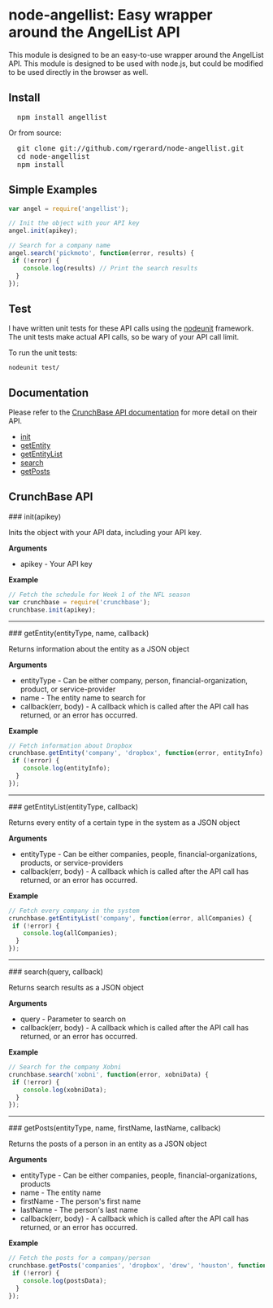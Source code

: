 # node-angellist: Easy wrapper around the AngelList API

This module is designed to be an easy-to-use wrapper around the AngelList API.  This module is designed to be used with node.js, but could be modified to be used directly in the browser as well.

## Install

<pre>
  npm install angellist
</pre>

Or from source:

<pre>
  git clone git://github.com/rgerard/node-angellist.git
  cd node-angellist
  npm install
</pre>


## Simple Examples

```javascript
var angel = require('angellist');

// Init the object with your API key
angel.init(apikey);

// Search for a company name
angel.search('pickmoto', function(error, results) {
 if (!error) {
    console.log(results) // Print the search results
  }
});
```


## Test

I have written unit tests for these API calls using the <a href="https://github.com/caolan/nodeunit">nodeunit</a> framework.
The unit tests make actual API calls, so be wary of your API call limit.

To run the unit tests:

```
nodeunit test/
```


## Documentation

Please refer to the <a href="http://developer.crunchbase.com/io-docs">CrunchBase API documentation</a> for more detail on their API.

* [init](#init)
* [getEntity](#getEntity)
* [getEntityList](#getEntityList)
* [search](#search)
* [getPosts](#getPosts)


## CrunchBase API

<a name="init" />
### init(apikey)

Inits the object with your API data, including your API key.

__Arguments__

* apikey - Your API key

__Example__

```js
// Fetch the schedule for Week 1 of the NFL season
var crunchbase = require('crunchbase');
crunchbase.init(apikey);
```

---------------------------------------

<a name="getEntity" />
### getEntity(entityType, name, callback)

Returns information about the entity as a JSON object

__Arguments__

* entityType - Can be either company, person, financial-organization, product, or service-provider
* name - The entity name to search for
* callback(err, body) - A callback which is called after the API call has returned, or an error has occurred.

__Example__

```js
// Fetch information about Dropbox
crunchbase.getEntity('company', 'dropbox', function(error, entityInfo) {
 if (!error) {
    console.log(entityInfo);
  }
});
```

---------------------------------------

<a name="getEntityList" />
### getEntityList(entityType, callback)

Returns every entity of a certain type in the system as a JSON object

__Arguments__

* entityType - Can be either companies, people, financial-organizations, products, or service-providers
* callback(err, body) - A callback which is called after the API call has returned, or an error has occurred.

__Example__

```js
// Fetch every company in the system
crunchbase.getEntityList('company', function(error, allCompanies) {
 if (!error) {
    console.log(allCompanies);
  }
});
```

---------------------------------------

<a name="search" />
### search(query, callback)

Returns search results as a JSON object

__Arguments__

* query - Parameter to search on
* callback(err, body) - A callback which is called after the API call has returned, or an error has occurred.

__Example__

```js
// Search for the company Xobni
crunchbase.search('xobni', function(error, xobniData) {
 if (!error) {
    console.log(xobniData);
  }
});
```

---------------------------------------

<a name="getPosts" />
### getPosts(entityType, name, firstName, lastName, callback)

Returns the posts of a person in an entity as a JSON object

__Arguments__

* entityType - Can be either companies, people, financial-organizations, products
* name - The entity name
* firstName - The person's first name
* lastName - The person's last name
* callback(err, body) - A callback which is called after the API call has returned, or an error has occurred.

__Example__

```js
// Fetch the posts for a company/person
crunchbase.getPosts('companies', 'dropbox', 'drew', 'houston', function(error, postsData) {
 if (!error) {
    console.log(postsData);
  }
});
```